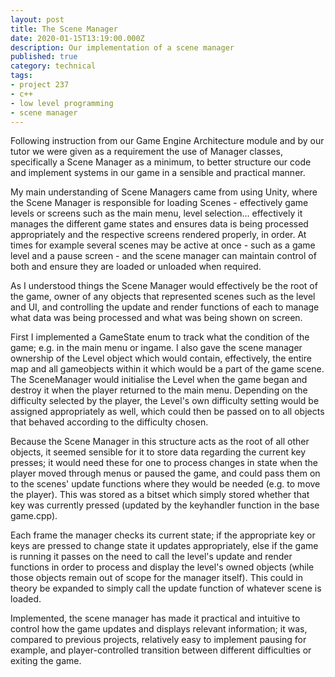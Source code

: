 ```yaml
---
layout: post
title: The Scene Manager
date: 2020-01-15T13:19:00.000Z
description: Our implementation of a scene manager
published: true
category: technical
tags:
- project 237
- c++
- low level programming
- scene manager
---
```


Following instruction from our Game Engine Architecture module and by our tutor we were given as a requirement the use of Manager classes, specifically a Scene Manager as a minimum, to better structure our code and implement systems in our game in a sensible and practical manner.

My main understanding of Scene Managers came from using Unity, where the Scene Manager is responsible for loading Scenes - effectively game levels or screens such as the main menu, level selection... effectively it manages the different game states and ensures data is being processed appropriately and the respective screens rendered properly, in order. At times for example several scenes may be active at once - such as a game level and a pause screen - and the scene manager can maintain control of both and ensure they are loaded or unloaded when required.

As I understood things the Scene Manager would effectively be the root of the game, owner of any objects that represented scenes such as the level and UI, and controlling the update and render functions of each to manage what data was being processed and what was being shown on screen.

First I implemented a GameState enum to track what the condition of the game; e.g. in the main menu or ingame. I also gave the scene manager ownership of the Level object which would contain, effectively, the entire map and all gameobjects within it which would be a part of the game scene. The SceneManager would initialise the Level when the game began and destroy it when the player returned to the main menu. Depending on the difficulty selected by the player, the Level's own difficulty setting would be assigned appropriately as well, which could then be passed on to all objects that behaved according to the difficulty chosen.

Because the Scene Manager in this structure acts as the root of all other objects, it seemed sensible for it to store data regarding the current key presses; it would need these for one to process changes in state when the player moved through menus or paused the game, and could pass them on to the scenes' update functions where they would be needed (e.g. to move the player). This was stored as a bitset which simply stored whether that key was currently pressed (updated by the keyhandler function in the base game.cpp).

Each frame the manager checks its current state; if the appropriate key or keys are pressed to change state it updates appropriately, else if the game is running it passes on the need to call the level's update and render functions in order to process and display the level's owned objects (while those objects remain out of scope for the manager itself). This could in theory be expanded to simply call the update function of whatever scene is loaded.

Implemented, the scene manager has made it practical and intuitive to control how the game updates and displays relevant information; it was, compared to previous projects, relatively easy to implement pausing for example, and player-controlled transition between different difficulties or exiting the game.
